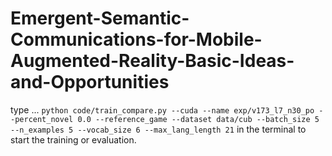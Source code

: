 # Emergent-Semantic-Communications-for-Mobile-Augmented-Reality-Basic-Ideas-and-Opportunities
type 
...
`python code/train_compare.py --cuda --name exp/v173_l7_n30_po --percent_novel 0.0 --reference_game --dataset data/cub --batch_size 5 --n_examples 5 --vocab_size 6 --max_lang_length 21` in the terminal to start the training or evaluation.
